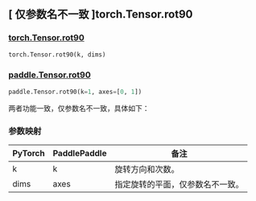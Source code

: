 ## [ 仅参数名不一致 ]torch.Tensor.rot90

### [torch.Tensor.rot90](https://pytorch.org/docs/stable/generated/torch.Tensor.rot90.html?highlight=torch+tensor+rot90#torch.Tensor.rot90)

```python
torch.Tensor.rot90(k, dims)
```

### [paddle.Tensor.rot90]()

```python
paddle.Tensor.rot90(k=1, axes=[0, 1])
```

两者功能一致，仅参数名不一致，具体如下：

### 参数映射
| PyTorch       | PaddlePaddle | 备注                                                   |
| ------------- | ------------ | ------------------------------------------------------ |
| k           | k         | 旋转方向和次数。 |
| dims    | axes    | 指定旋转的平面，仅参数名不一致。     |
